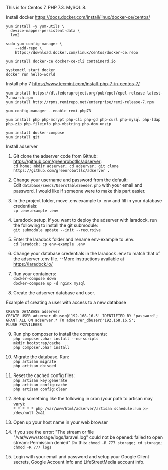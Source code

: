 This is for Centos 7. PHP 7.3. MySQL 8.

Install docker
https://docs.docker.com/install/linux/docker-ce/centos/

```
yum install -y yum-utils \
  device-mapper-persistent-data \
  lvm2

sudo yum-config-manager \
    --add-repo \
    https://download.docker.com/linux/centos/docker-ce.repo

yum install docker-ce docker-ce-cli containerd.io

systemctl start docker
docker run hello-world

```

Install php 7
https://www.tecmint.com/install-php-7-in-centos-7/

```
yum install https://dl.fedoraproject.org/pub/epel/epel-release-latest-7.noarch.rpm
yum install http://rpms.remirepo.net/enterprise/remi-release-7.rpm

yum-config-manager --enable remi-php73

yum install php php-mcrypt php-cli php-gd php-curl php-mysql php-ldap php-zip php-fileinfo php-mbstring php-dom unzip

yum install docker-compose
yum install git
```




Install adserver
1. Git clone the adserver code from Github: https://github.com/greenrobotllc/adserver:  
`cd home; mkdir adserver; cd adserver; git clone https://github.com/greenrobotllc/adserver .`

2. Change your username and password from the default:  
Edit `database/seeds/UsersTableSeeder.php` with your email and password. I would like if someone were to make this part easier.

3. In the project folder, move .env.example to .env and fill in your database credentials:  
`cp .env.example .env`  

4. Laradock setup. If you want to deploy the adserver with laradock, run the following to install the git submodule:  
`git submodule update --init --recursive`  

5. Enter the laradock folder and rename env-example to .env.  
`cd laradock; cp env-example .env`  

6. Change your database credentials in the laradock .env to match that of the adserver .env file.
--More instructions available at https://laradock.io/

7. Run your containers:  
`docker-compose down`  
`docker-compose up -d nginx mysql`  

8. Create the adserver database and user.


Example of creating a user with access to a new database
```
CREATE DATABASE adserver
CREATE USER adserver_dbuser@'192.168.16.5' IDENTIFIED BY 'password';
GRANT ALL ON adserver.* TO adserver_dbuser@'192.168.16.5';
FLUSH PRIVILEGES
```

9. Run php composer to install the components:  
`php composer.phar install --no-scripts`  
`mkdir bootstrap/cache`  
`php composer.phar install`  

10. Migrate the database. Run:  
`php artisan migrate`  
`php artisan db:seed`  


11. Reset the cached config files:  
`php artisan key:generate`  
`php artisan config:cache`  
`php artisan config:clear`  



12. Setup something like the following in cron (your path to artisan may vary):  
`* * * * * php /var/www/html/adserver/artisan schedule:run >> /dev/null 2>&1`

13. Open up your host name in your web browser

14. If you see the error:
"The stream or file "/var/www/storage/logs/laravel.log" could not be opened: failed to open stream: Permission denied"
Do this:
```chmod -R 777 storage; cd storage; chmod -R 777 logs```

15. Login with your email and password and setup your Google Client secrets, Google Account Info and LifeStreetMedia account info.
